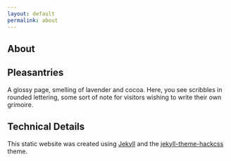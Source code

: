 ```yaml
---
layout: default
permalink: about
---
```


## About
## Pleasantries

A glossy page, smelling of lavender and cocoa. Here, you see scribbles in
rounded lettering, some sort of note for visitors wishing to write their own
grimoire.

## Technical Details

This static website was created using <a href="https://github.com/jekyll/jekyll">Jekyll</a> and the <a href="https://github.com/wemake-services/jekyll-theme-hackcss">jekyll-theme-hackcss</a> theme.

